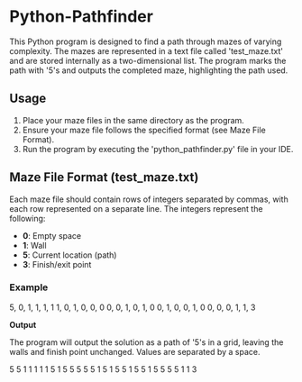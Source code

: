 # Python-Pathfinder

This Python program is designed to find a path through mazes of varying complexity. The mazes are represented in a text file called 'test_maze.txt' and are stored internally as a two-dimensional list. The program marks the path with '5's and outputs the completed maze, highlighting the path used.

## Usage

1. Place your maze files in the same directory as the program.
2. Ensure your maze file follows the specified format (see Maze File Format).
3. Run the program by executing the 'python_pathfinder.py' file in your IDE.

## Maze File Format (test_maze.txt)

Each maze file should contain rows of integers separated by commas, with each row represented on a separate line. The integers represent the following:

- **0**: Empty space
- **1**: Wall
- **5**: Current location (path)
- **3**: Finish/exit point

### Example

5, 0, 1, 1, 1, 1
1, 0, 1, 0, 0, 0
0, 0, 1, 0, 1, 0
0, 1, 0, 0, 1, 0
0, 0, 0, 1, 1, 3

**Output**

The program will output the solution as a path of '5's in a grid, leaving the walls and finish point unchanged. Values are separated by a space.

5 5 1 1 1 1
1 5 1 5 5 5
5 5 1 5 1 5
5 1 5 5 1 5
5 5 5 1 1 3
